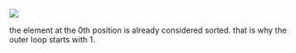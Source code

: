 ![](insertion_sort_algo.png)

the element at the 0th position is already considered sorted.
that is why the outer loop starts with 1.